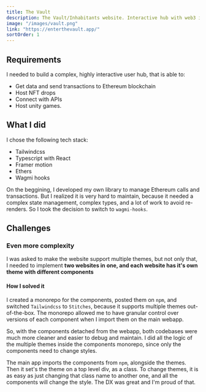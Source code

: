 ```yaml
---
title: The Vault
description: The Vault/Inhabitants website. Interactive hub with web3 integration, games, and NFT drops.
image: "/images/vault.png"
link: "https://enterthevault.app/"
sortOrder: 1
---
```


## Requirements
I needed to build a complex, highly interactive user hub, that is able to:

- Get data and send transactions to Ethereum blockchain
- Host NFT drops
- Connect with APIs
- Host unity games.

## What I did
I chose the following tech stack:

- Tailwindcss
- Typescript with React
- Framer motion
- Ethers
- Wagmi hooks

On the beggining, I developed my own library to manage Ethereum calls and transactions. But I realized it is very hard to maintain, because it needed a complex state management, complex types, and a lot of work to avoid re-renders. So I took the decision to switch to `wagmi-hooks`.

## Challenges
### Even more complexity
I was asked to make the website support multiple themes, but not only that, I needed to implement **two websites in one, and each website has it's own theme with different components**

#### How I solved it
I created a monorepo for the components, posted them on `npm`, and switched `Tailwindcss` to `Stitches`, because it supports multiple themes out-of-the-box. The monorepo allowed me to have granular control over versions of each component when I import them on the main webapp.

So, with the components detached from the webapp, both codebases were much more cleaner and easier to debug and maintain. I did all the logic of the multiple themes inside the components monorepo, since only the components need to change styles.

The main app imports the components from `npm`, alongside the themes. Then it set's the theme on a top level div, as a class. To change themes, it is as easy as just changing that class name to another one, and all the components will change the style. The DX was great and I'm proud of that.
